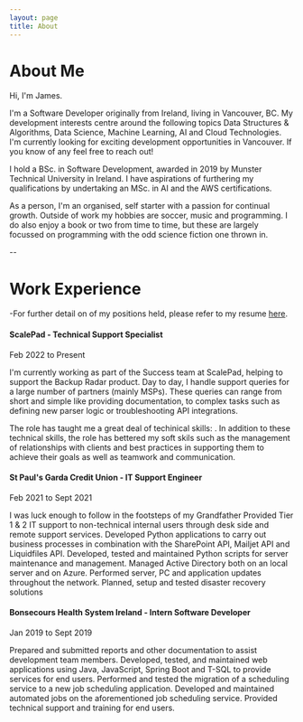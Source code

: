 ```yaml
---
layout: page
title: About
---
```


# About Me

Hi, I'm James.

I'm a Software Developer originally from Ireland, living in Vancouver, BC. My development interests centre around the following topics Data Structures & Algorithms, Data Science, Machine Learning, AI and Cloud Technologies. I'm currently looking for exciting development opportunities in Vancouver. If you know of any feel free to reach out!

I hold a BSc. in Software Development, awarded in 2019 by Munster Technical University in Ireland. I have aspirations of furthering my qualifications by undertaking an MSc. in AI and the AWS certifications.

As a person, I'm an organised, self starter with a passion for continual growth. Outside of work my hobbies are soccer, music and programming. I do also enjoy a book or two from time to time, but these are largely focussed on programming with the odd science fiction one thrown in.

--

# Work Experience

-For further detail on of my positions held, please refer to my resume [here]().

#### ScalePad - Technical Support Specialist

Feb 2022 to Present

I'm currently working as part of the Success team at ScalePad, helping to support the Backup Radar product.
Day to day, I handle support queries for a large number of partners (mainly MSPs). These queries can range from short and simple like providing documentation, to complex tasks such as defining new parser logic or troubleshooting API integrations.

The role has taught me a great deal of techinical skills: . In addition to these technical skills, the role has bettered my soft skils such as the management of relationships with clients and best practices in supporting them to achieve their goals as well as teamwork and communication.

#### St Paul's Garda Credit Union - IT Support Engineer

Feb 2021 to Sept 2021

I was luck enough to follow in the footsteps of my Grandfather
Provided Tier 1 & 2 IT support to non-technical internal users through desk side and remote support services.
Developed Python applications to carry out business processes in combination with the SharePoint API, Mailjet API and Liquidfiles API.
Developed, tested and maintained Python scripts for server maintenance and management.
Managed Active Directory both on an local server and on Azure.
Performed server, PC and application updates throughout the network.
Planned, setup and tested disaster recovery solutions

#### Bonsecours Health System Ireland - Intern Software Developer

Jan 2019 to Sept 2019

Prepared and submitted reports and other documentation to assist development team members.
Developed, tested, and maintained web applications using Java, JavaScript, Spring Boot and T-SQL to provide services for end users.
Performed and tested the migration of a scheduling service to a new job scheduling application.
Developed and maintained automated jobs on the aforementioned job scheduling service.
Provided technical support and training for end users.
